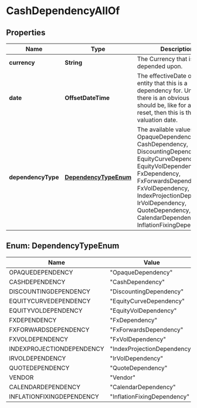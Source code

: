 

# CashDependencyAllOf


## Properties

Name | Type | Description | Notes
------------ | ------------- | ------------- | -------------
**currency** | **String** | The Currency that is depended upon. | 
**date** | **OffsetDateTime** | The effectiveDate of the entity that this is a dependency for.  Unless there is an obvious date this should be, like for a historic reset, then this is the valuation date. | 
**dependencyType** | [**DependencyTypeEnum**](#DependencyTypeEnum) | The available values are: OpaqueDependency, CashDependency, DiscountingDependency, EquityCurveDependency, EquityVolDependency, FxDependency, FxForwardsDependency, FxVolDependency, IndexProjectionDependency, IrVolDependency, QuoteDependency, Vendor, CalendarDependency, InflationFixingDependency | 



## Enum: DependencyTypeEnum

Name | Value
---- | -----
OPAQUEDEPENDENCY | &quot;OpaqueDependency&quot;
CASHDEPENDENCY | &quot;CashDependency&quot;
DISCOUNTINGDEPENDENCY | &quot;DiscountingDependency&quot;
EQUITYCURVEDEPENDENCY | &quot;EquityCurveDependency&quot;
EQUITYVOLDEPENDENCY | &quot;EquityVolDependency&quot;
FXDEPENDENCY | &quot;FxDependency&quot;
FXFORWARDSDEPENDENCY | &quot;FxForwardsDependency&quot;
FXVOLDEPENDENCY | &quot;FxVolDependency&quot;
INDEXPROJECTIONDEPENDENCY | &quot;IndexProjectionDependency&quot;
IRVOLDEPENDENCY | &quot;IrVolDependency&quot;
QUOTEDEPENDENCY | &quot;QuoteDependency&quot;
VENDOR | &quot;Vendor&quot;
CALENDARDEPENDENCY | &quot;CalendarDependency&quot;
INFLATIONFIXINGDEPENDENCY | &quot;InflationFixingDependency&quot;



